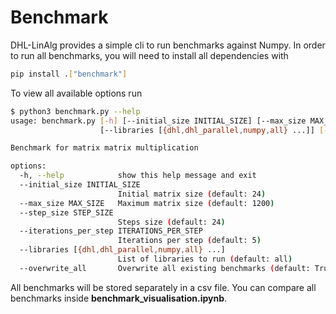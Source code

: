 # Benchmark

DHL-LinAlg provides a simple cli to run benchmarks against Numpy. 
In order to run all benchmarks, you will need to install all dependencies with
```bash
pip install .["benchmark"]
```

To view all available options run 

```bash
$ python3 benchmark.py --help                                  
usage: benchmark.py [-h] [--initial_size INITIAL_SIZE] [--max_size MAX_SIZE] [--step_size STEP_SIZE] [--iterations_per_step ITERATIONS_PER_STEP]
                    [--libraries [{dhl,dhl_parallel,numpy,all} ...]] [--overwrite_all]

Benchmark for matrix matrix multiplication

options:
  -h, --help            show this help message and exit
  --initial_size INITIAL_SIZE
                        Initial matrix size (default: 24)
  --max_size MAX_SIZE   Maximum matrix size (default: 1200)
  --step_size STEP_SIZE
                        Steps size (default: 24)
  --iterations_per_step ITERATIONS_PER_STEP
                        Iterations per step (default: 5)
  --libraries [{dhl,dhl_parallel,numpy,all} ...]
                        List of libraries to run (default: all)
  --overwrite_all       Overwrite all existing benchmarks (default: True)
```

All benchmarks will be stored separately in a csv file. You can compare all benchmarks inside **benchmark_visualisation.ipynb**.
